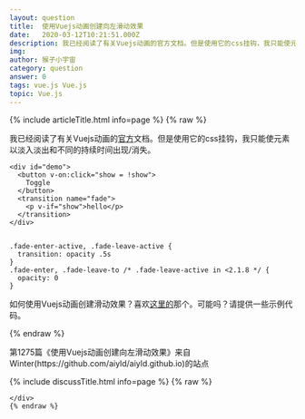 ```yaml
---
layout: question
title:  使用Vuejs动画创建向左滑动效果
date:   2020-03-12T10:21:51.000Z
description: 我已经阅读了有关Vuejs动画的官方文档。但是使用它的css挂钩，我只能使元素以淡入淡出和不同的持续时间出现/消失。<div id="demo"> ...
img: 
author: 猴子小宇宙
category: question
answer: 0
tags: vue.js Vue.js
topic: Vue.js
---
```

<div class="article-root">
  <div class="article">
    {% include articleTitle.html info=page %}
    {% raw %}
    <div class="article-content"><p><font style="vertical-align: inherit;"><font style="vertical-align: inherit;">我已经阅读了</font><font style="vertical-align: inherit;">有关Vuejs动画的</font></font><a href="https://vuejs.org/v2/guide/transitions.html" rel="noreferrer"><font style="vertical-align: inherit;"><font style="vertical-align: inherit;">官方</font></font></a><font style="vertical-align: inherit;"><font style="vertical-align: inherit;">文档。</font><font style="vertical-align: inherit;">但是使用它的css挂钩，我只能使元素以淡入淡出和不同的持续时间出现/消失。</font></font></p>

<pre><code>&lt;div id="demo"&gt;<font></font>
  &lt;button v-on:click="show = !show"&gt;<font></font>
    Toggle<font></font>
  &lt;/button&gt;<font></font>
  &lt;transition name="fade"&gt;<font></font>
    &lt;p v-if="show"&gt;hello&lt;/p&gt;<font></font>
  &lt;/transition&gt;<font></font>
&lt;/div&gt;<font></font>
<font></font>
<font></font>
.fade-enter-active, .fade-leave-active {<font></font>
  transition: opacity .5s<font></font>
}<font></font>
.fade-enter, .fade-leave-to /* .fade-leave-active in &lt;2.1.8 */ {<font></font>
  opacity: 0<font></font>
}<font></font>
</code></pre>

<p><font style="vertical-align: inherit;"><font style="vertical-align: inherit;">如何使用Vuejs动画创建滑动效果？</font><font style="vertical-align: inherit;">喜欢</font></font><a href="http://www.jssor.com/demos/full-width-slider.slider" rel="noreferrer"><font style="vertical-align: inherit;"><font style="vertical-align: inherit;">这里的</font></font></a><font style="vertical-align: inherit;"><font style="vertical-align: inherit;">那个</font><font style="vertical-align: inherit;">。</font><font style="vertical-align: inherit;">可能吗？</font><font style="vertical-align: inherit;">请提供一些示例代码。</font></font></p></div>
    {% endraw %}
  </div>
  <p class="winter_mark">第1275篇《使用Vuejs动画创建向左滑动效果》来自Winter(https://github.com/aiyld/aiyld.github.io)的站点</p>
  <div class="discuss-wrapper">
    {% include discussTitle.html info=page %}
    {% raw %}
    <div class="discuss-list">
    
    </div>
    {% endraw %}
  </div>
<div>
